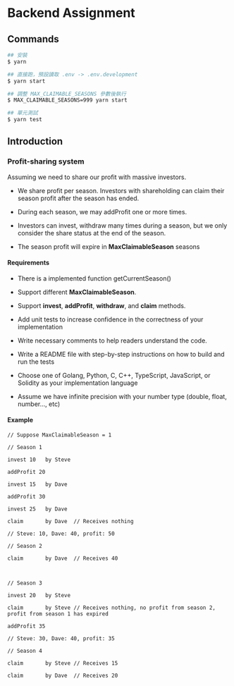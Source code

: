 # Backend Assignment

## Commands

```bash
## 安裝
$ yarn

## 直接跑，預設讀取 .env -> .env.development
$ yarn start

## 調整 MAX_CLAIMABLE_SEASONS 參數後執行
$ MAX_CLAIMABLE_SEASONS=999 yarn start

## 單元測試
$ yarn test
```

## Introduction

### Profit-sharing system

Assuming we need to share our profit with massive investors.

- We share profit per season. Investors with shareholding can claim their season profit after the season has ended.

- During each season, we may addProfit one or more times.

- Investors can invest, withdraw many times during a season, but we only consider the share status at the end of the season.

- The season profit will expire in **MaxClaimableSeason** seasons

#### Requirements

- There is a implemented function getCurrentSeason()

- Support different **MaxClaimableSeason**.

- Support **invest**, **addProfit**, **withdraw**, and **claim** methods.

- Add unit tests to increase confidence in the correctness of your implementation

- Write necessary comments to help readers understand the code.

- Write a README file with step-by-step instructions on how to build and run the tests

- Choose one of Golang, Python, C, C++, TypeScript, JavaScript, or Solidity as your implementation language

- Assume we have infinite precision with your number type (double, float, number…, etc)

#### Example

```
// Suppose MaxClaimableSeason = 1

// Season 1

invest 10 	by Steve

addProfit 20

invest 15 	by Dave

addProfit 30

invest 25 	by Dave

claim 		by Dave  // Receives nothing

// Steve: 10, Dave: 40, profit: 50

// Season 2

claim 		by Dave  // Receives 40



// Season 3

invest 20 	by Steve

claim 		by Steve // Receives nothing, no profit from season 2, profit from season 1 has expired

addProfit 35

// Steve: 30, Dave: 40, profit: 35

// Season 4

claim 		by Steve // Receives 15

claim 		by Dave  // Receives 20
```
